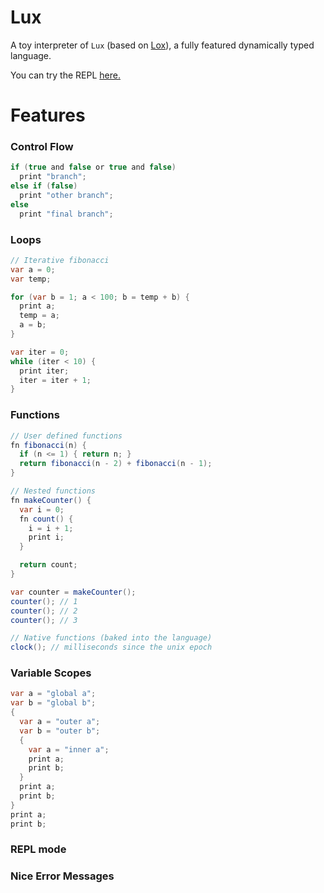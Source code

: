 # Lux
A toy interpreter of `Lux` (based on [Lox](https://craftinginterpreters.com/the-lox-language.html/)), a fully featured dynamically typed language. 

You can try the REPL [here.](https://mucinoab.github.io/lux/lux_demo.html)

# Features

### Control Flow
```c#
if (true and false or true and false)
  print "branch";
else if (false)
  print "other branch";
else 
  print "final branch";
```

### Loops
```c#
// Iterative fibonacci
var a = 0;
var temp;

for (var b = 1; a < 100; b = temp + b) {
  print a;
  temp = a;
  a = b;
}

var iter = 0;
while (iter < 10) {
  print iter;
  iter = iter + 1;
}

```

### Functions
```c#
// User defined functions
fn fibonacci(n) {
  if (n <= 1) { return n; }
  return fibonacci(n - 2) + fibonacci(n - 1);
}

// Nested functions
fn makeCounter() {
  var i = 0;
  fn count() {
    i = i + 1;
    print i;
  }

  return count;
}

var counter = makeCounter();
counter(); // 1
counter(); // 2
counter(); // 3

// Native functions (baked into the language)
clock(); // milliseconds since the unix epoch
```

### Variable Scopes
```c#
var a = "global a";
var b = "global b";
{
  var a = "outer a";
  var b = "outer b";
  {
    var a = "inner a";
    print a;
    print b;
  }
  print a;
  print b;
}
print a;
print b;
```

### REPL mode
### Nice Error Messages
